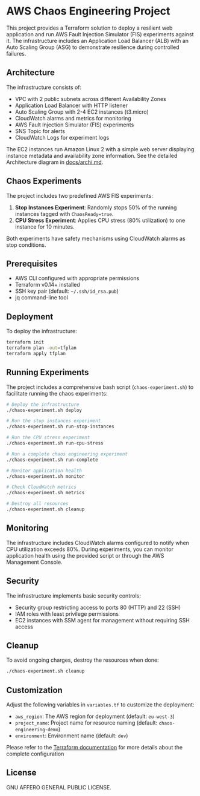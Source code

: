 # AWS Chaos Engineering Project

This project provides a Terraform solution to deploy a resilient web application and run AWS Fault Injection Simulator (FIS) experiments against it. The infrastructure includes an Application Load Balancer (ALB) with an Auto Scaling Group (ASG) to demonstrate resilience during controlled failures.

## Architecture

The infrastructure consists of:

- VPC with 2 public subnets across different Availability Zones
- Application Load Balancer with HTTP listener
- Auto Scaling Group with 2-4 EC2 instances (t3.micro)
- CloudWatch alarms and metrics for monitoring
- AWS Fault Injection Simulator (FIS) experiments
- SNS Topic for alerts
- CloudWatch Logs for experiment logs

The EC2 instances run Amazon Linux 2 with a simple web server displaying instance metadata and availability zone information.
See the detailed Architecture diagram in [docs/archi.md](docs/archi.md).

## Chaos Experiments

The project includes two predefined AWS FIS experiments:

1. **Stop Instances Experiment**: Randomly stops 50% of the running instances tagged with `ChaosReady=true`.
2. **CPU Stress Experiment**: Applies CPU stress (80% utilization) to one instance for 10 minutes.

Both experiments have safety mechanisms using CloudWatch alarms as stop conditions.

## Prerequisites

- AWS CLI configured with appropriate permissions
- Terraform v0.14+ installed
- SSH key pair (default: `~/.ssh/id_rsa.pub`)
- jq command-line tool

## Deployment

To deploy the infrastructure:

```bash
terraform init
terraform plan -out=tfplan
terraform apply tfplan
```

## Running Experiments

The project includes a comprehensive bash script (`chaos-experiment.sh`) to facilitate running the chaos experiments:

```bash
# Deploy the infrastructure
./chaos-experiment.sh deploy

# Run the stop instances experiment
./chaos-experiment.sh run-stop-instances

# Run the CPU stress experiment
./chaos-experiment.sh run-cpu-stress

# Run a complete chaos engineering experiment
./chaos-experiment.sh run-complete

# Monitor application health
./chaos-experiment.sh monitor

# Check CloudWatch metrics
./chaos-experiment.sh metrics

# Destroy all resources
./chaos-experiment.sh cleanup
```

## Monitoring

The infrastructure includes CloudWatch alarms configured to notify when CPU utilization exceeds 80%. During experiments, you can monitor application health using the provided script or through the AWS Management Console.

## Security

The infrastructure implements basic security controls:

- Security group restricting access to ports 80 (HTTP) and 22 (SSH)
- IAM roles with least privilege permissions
- EC2 instances with SSM agent for management without requiring SSH access

## Cleanup

To avoid ongoing charges, destroy the resources when done:

```bash
./chaos-experiment.sh cleanup
```

## Customization

Adjust the following variables in `variables.tf` to customize the deployment:

- `aws_region`: The AWS region for deployment (default: `eu-west-3`)
- `project_name`: Project name for resource naming (default: `chaos-engineering-demo`)
- `environment`: Environment name (default: `dev`)

Please refer to the [Terraform documentation](./docs/tf-config.md) for more details about the complete configuration 

## License

GNU AFFERO GENERAL PUBLIC LICENSE.
